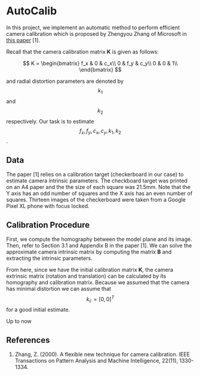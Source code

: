 # AutoCalib
In this project, we implement an automatic method to perform efficient camera calibration which is proposed by Zhengyou Zhang of Microsoft in [this paper](https://www.microsoft.com/en-us/research/wp-content/uploads/2016/02/tr98-71.pdf) [1].

Recall that the camera calibration matrix **K** is given as follows:

$$
K = \begin{bmatrix} 
f_x & 0 & c_x\\
0 & f_y & c_y\\
0 & 0 & 1\\
\end{bmatrix}
$$

and radial distortion parameters are denoted by $$k_1$$ and $$k_2$$ respectively. Our task is to estimate $$f_x, f_y, c_x, c_y, k_1, k_2$$.

## Data
The paper [1] relies on a calibration target (checkerboard in our case) to estimate camera intrinsic parameters. The checkboard target was printed on an A4 paper and the the size of each square was 21.5mm. Note that the Y axis has an odd number of squares and the X axis has an even number of squares. Thirteen images of the checkerboard were taken from a Google Pixel XL phone with focus locked.

## Calibration Procedure
First, we compute the homography between the model plane and its image. Then, refer to Section 3.1 and Appendix B in the paper [1]. We can solve the approximate camera intrinsic matrix by computing the matrix **B** and extracting the intrinsic parameters.

From here, since we have the initial calibration matrix **K**, the camera extrinsic matrix (rotation and translation) can be calculated by its homography and calibration matrix. Because we assumed that the camera has minimal distortion we can assume that $$k_c=[0,0]^T$$ for a good initial estimate.

Up to now

## References
1. Zhang, Z. (2000). A flexible new technique for camera calibration. IEEE Transactions on Pattern Analysis and Machine Intelligence, 22(11), 1330-1334. 
